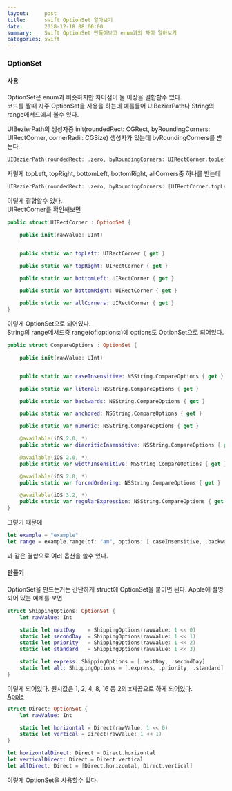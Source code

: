 ```yaml
---
layout:     post
title:      swift OptionSet 알아보기
date:       2018-12-18 08:00:00
summary:    Swift OptionSet 만들어보고 enum과의 차이 알아보기
categories: swift
---
```


### OptionSet

#### 사용

OptionSet은 enum과 비슷하지만 차이점이 둘 이상을 결합할수 있다.<br>
코드를 짤때 자주 OptionSet을 사용을 하는데 예를들어 UIBezierPath나 String의 range메서드에서 볼수 있다.

UIBezierPath의 생성자중 init(roundedRect: CGRect, byRoundingCorners: UIRectCorner, cornerRadii: CGSize) 생성자가 있는데 byRoundingCorners를 받는다.

```swift
UIBezierPath(roundedRect: .zero, byRoundingCorners: UIRectCorner.topLeft, cornerRadii: CGSize(width: 1.0, height: 1.0))
```

저렇게 topLeft, topRight, bottomLeft, bottomRight, allCorners중 하나를 받는데

```swift
UIBezierPath(roundedRect: .zero, byRoundingCorners: [UIRectCorner.topLeft, UIRectCorner.topRight, UIRectCorner.bottomLeft], cornerRadii: CGSize(width: 1.0, height: 1.0))
```

이렇게 결합할수 있다.<br>
UIRectCorner를 확인해보면

```swift
public struct UIRectCorner : OptionSet {

    public init(rawValue: UInt)


    public static var topLeft: UIRectCorner { get }

    public static var topRight: UIRectCorner { get }

    public static var bottomLeft: UIRectCorner { get }

    public static var bottomRight: UIRectCorner { get }

    public static var allCorners: UIRectCorner { get }
}
```

이렇게 OptionSet으로 되어있다.<br>
String의 range메서드중 range(of:options:)에 options도 OptionSet으로 되어있다.

```swift
public struct CompareOptions : OptionSet {

    public init(rawValue: UInt)


    public static var caseInsensitive: NSString.CompareOptions { get }

    public static var literal: NSString.CompareOptions { get }

    public static var backwards: NSString.CompareOptions { get }

    public static var anchored: NSString.CompareOptions { get }

    public static var numeric: NSString.CompareOptions { get }

    @available(iOS 2.0, *)
    public static var diacriticInsensitive: NSString.CompareOptions { get }

    @available(iOS 2.0, *)
    public static var widthInsensitive: NSString.CompareOptions { get }

    @available(iOS 2.0, *)
    public static var forcedOrdering: NSString.CompareOptions { get }

    @available(iOS 3.2, *)
    public static var regularExpression: NSString.CompareOptions { get }
}
```

그렇기 때문에

```swift
let example = "example"
let range = example.range(of: "am", options: [.caseInsensitive, .backwards])
```

과 같은 결합으로 여러 옵션을 쓸수 있다.

#### 만들기

OptionSet을 만드는거는 간단하게 struct에 OptionSet을 붙이면 된다.
Apple에 설명되어 있는 예제를 보면

```swift
struct ShippingOptions: OptionSet {
    let rawValue: Int

    static let nextDay    = ShippingOptions(rawValue: 1 << 0)
    static let secondDay  = ShippingOptions(rawValue: 1 << 1)
    static let priority   = ShippingOptions(rawValue: 1 << 2)
    static let standard   = ShippingOptions(rawValue: 1 << 3)

    static let express: ShippingOptions = [.nextDay, .secondDay]
    static let all: ShippingOptions = [.express, .priority, .standard]
}
```

이렇게 되어있다. 원시값은 1, 2, 4, 8, 16 등 2의 x제곱으로 하게 되어있다.<br>
[Apple](https://developer.apple.com/documentation/swift/optionset)

```swift
struct Direct: OptionSet {
    let rawValue: Int

    static let horizontal = Direct(rawValue: 1 << 0)
    static let vertical = Direct(rawValue: 1 << 1)
}
```

```swift
let horizontalDirect: Direct = Direct.horizontal
let verticalDirect: Direct = Direct.vertical
let allDirect: Direct = [Direct.horizontal, Direct.vertical]
```

이렇게 OptionSet을 사용할수 있다.
